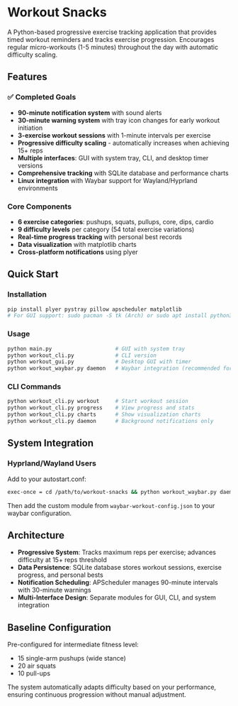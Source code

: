 # Workout Snacks

A Python-based progressive exercise tracking application that provides timed workout reminders and tracks exercise progression. Encourages regular micro-workouts (1-5 minutes) throughout the day with automatic difficulty scaling.

## Features

### ✅ Completed Goals
- **90-minute notification system** with sound alerts
- **30-minute warning system** with tray icon changes for early workout initiation
- **3-exercise workout sessions** with 1-minute intervals per exercise
- **Progressive difficulty scaling** - automatically increases when achieving 15+ reps
- **Multiple interfaces**: GUI with system tray, CLI, and desktop timer versions
- **Comprehensive tracking** with SQLite database and performance charts
- **Linux integration** with Waybar support for Wayland/Hyprland environments

### Core Components
- **6 exercise categories**: pushups, squats, pullups, core, dips, cardio
- **9 difficulty levels** per category (54 total exercise variations)
- **Real-time progress tracking** with personal best records
- **Data visualization** with matplotlib charts
- **Cross-platform notifications** using plyer

## Quick Start

### Installation
```bash
pip install plyer pystray pillow apscheduler matplotlib
# For GUI support: sudo pacman -S tk (Arch) or sudo apt install python3-tk (Ubuntu)
```

### Usage
```bash
python main.py                    # GUI with system tray
python workout_cli.py             # CLI version
python workout_gui.py             # Desktop GUI with timer
python workout_waybar.py daemon   # Waybar integration (recommended for Hyprland)
```

### CLI Commands
```bash
python workout_cli.py workout     # Start workout session
python workout_cli.py progress    # View progress and stats  
python workout_cli.py charts      # Show visualization charts
python workout_cli.py daemon      # Background notifications only
```

## System Integration

### Hyprland/Wayland Users
Add to your autostart.conf:
```bash
exec-once = cd /path/to/workout-snacks && python workout_waybar.py daemon &
```

Then add the custom module from `waybar-workout-config.json` to your waybar configuration.

## Architecture

- **Progressive System**: Tracks maximum reps per exercise; advances difficulty at 15+ reps threshold
- **Data Persistence**: SQLite database stores workout sessions, exercise progress, and personal bests
- **Notification Scheduling**: APScheduler manages 90-minute intervals with 30-minute warnings
- **Multi-Interface Design**: Separate modules for GUI, CLI, and system integration

## Baseline Configuration

Pre-configured for intermediate fitness level:
- 15 single-arm pushups (wide stance)
- 20 air squats
- 10 pull-ups

The system automatically adapts difficulty based on your performance, ensuring continuous progression without manual adjustment.
